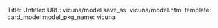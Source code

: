 Title: Untitled
URL: vicuna/model
save_as: vicuna/model.html
template: card_model
model_pkg_name: vicuna

